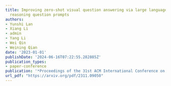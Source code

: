 ```yaml
---
title: Improving zero-shot visual question answering via large language models with
  reasoning question prompts
authors:
- Yunshi Lan
- Xiang Li
- admin
- Yang Li
- Wei Qin
- Weining Qian
date: '2023-01-01'
publishDate: '2024-06-16T07:22:55.282885Z'
publication_types:
- paper-conference
publication: '*Proceedings of the 31st ACM International Conference on Multimedia*'
url_pdf: "https://arxiv.org/pdf/2311.09050"
---
```

